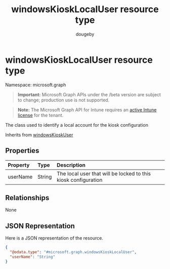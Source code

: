 ﻿---
title: "windowsKioskLocalUser resource type"
description: "The class used to identify a local account for the kiosk configuration"
author: "dougeby"
localization_priority: Normal
ms.prod: "intune"
doc_type: resourcePageType
---

# windowsKioskLocalUser resource type

Namespace: microsoft.graph

> **Important:** Microsoft Graph APIs under the /beta version are subject to change; production use is not supported.

> **Note:** The Microsoft Graph API for Intune requires an [active Intune license](https://go.microsoft.com/fwlink/?linkid=839381) for the tenant.

The class used to identify a local account for the kiosk configuration

Inherits from [windowsKioskUser](../resources/intune-deviceconfig-windowskioskuser.md)

## Properties

| Property | Type   | Description                                                    |
| :------- | :----- | :------------------------------------------------------------- |
| userName | String | The local user that will be locked to this kiosk configuration |

## Relationships

None

## JSON Representation

Here is a JSON representation of the resource.

<!-- {
  "blockType": "resource",
  "@odata.type": "microsoft.graph.windowsKioskLocalUser"
}
-->

```json
{
  "@odata.type": "#microsoft.graph.windowsKioskLocalUser",
  "userName": "String"
}
```
